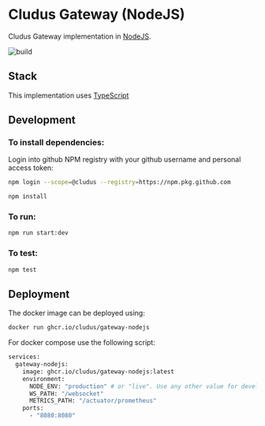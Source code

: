 # Cludus Gateway (NodeJS)

Cludus Gateway implementation in [NodeJS](https://nodejs.org/).

![build](https://github.com/cludus/cludus-gateway-nodejs/actions/workflows/build.yml/badge.svg)

## Stack

This implementation uses [TypeScript](https://www.typescriptlang.org/)

## Development

### To install dependencies:

Login into github NPM registry with your github username and personal access token:
```bash
npm login --scope=@cludus --registry=https://npm.pkg.github.com
```

```bash
npm install
```

### To run:

```bash
npm run start:dev
```

### To test:

```bash
npm test
```

## Deployment

The docker image can be deployed using:

```bash
docker run ghcr.io/cludus/gateway-nodejs
```

For docker compose use the following script:

```bash
services:
  gateway-nodejs:
    image: ghcr.io/cludus/gateway-nodejs:latest
    environment:
      NODE_ENV: "production" # or "live". Use any other value for development purposes (debug level logs).
      WS_PATH: "/websocket"
      METRICS_PATH: "/actuator/prometheus"
    ports:
      - "8080:8080"
```
